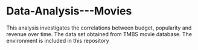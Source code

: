 # Data-Analysis---Movies

This analysis investigates the correlations between budget, popularity and revenue over time.
The data set obtained from TMBS movie database. 
The environment is included in this repository
